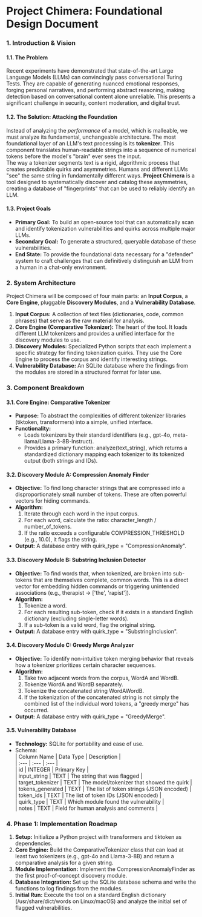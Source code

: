 # **Project Chimera: Foundational Design Document**

### **1\. Introduction & Vision**

#### **1.1. The Problem**

Recent experiments have demonstrated that state-of-the-art Large Language Models (LLMs) can convincingly pass conversational Turing Tests. They are capable of generating nuanced emotional responses, forging personal narratives, and performing abstract reasoning, making detection based on conversational content alone unreliable. This presents a significant challenge in security, content moderation, and digital trust.

#### **1.2. The Solution: Attacking the Foundation**

Instead of analyzing the *performance* of a model, which is malleable, we must analyze its fundamental, unchangeable architecture. The most foundational layer of an LLM's text processing is its **tokenizer**. This component translates human-readable strings into a sequence of numerical tokens before the model's "brain" ever sees the input.  
The way a tokenizer segments text is a rigid, algorithmic process that creates predictable quirks and asymmetries. Humans and different LLMs "see" the same string in fundamentally different ways. **Project Chimera** is a tool designed to systematically discover and catalog these asymmetries, creating a database of "fingerprints" that can be used to reliably identify an LLM.

#### **1.3. Project Goals**

* **Primary Goal:** To build an open-source tool that can automatically scan and identify tokenization vulnerabilities and quirks across multiple major LLMs.  
* **Secondary Goal:** To generate a structured, queryable database of these vulnerabilities.  
* **End State:** To provide the foundational data necessary for a "defender" system to craft challenges that can definitively distinguish an LLM from a human in a chat-only environment.

### **2\. System Architecture**

Project Chimera will be composed of four main parts: an **Input Corpus**, a **Core Engine**, pluggable **Discovery Modules**, and a **Vulnerability Database**.

1. **Input Corpus:** A collection of text files (dictionaries, code, common phrases) that serve as the raw material for analysis.  
2. **Core Engine (Comparative Tokenizer):** The heart of the tool. It loads different LLM tokenizers and provides a unified interface for the discovery modules to use.  
3. **Discovery Modules:** Specialized Python scripts that each implement a specific strategy for finding tokenization quirks. They use the Core Engine to process the corpus and identify interesting strings.  
4. **Vulnerability Database:** An SQLite database where the findings from the modules are stored in a structured format for later use.

### **3\. Component Breakdown**

#### **3.1. Core Engine: Comparative Tokenizer**

* **Purpose:** To abstract the complexities of different tokenizer libraries (tiktoken, transformers) into a simple, unified interface.  
* **Functionality:**  
  * Loads tokenizers by their standard identifiers (e.g., gpt-4o, meta-llama/Llama-3-8B-Instruct).  
  * Provides a primary function: analyze(text\_string), which returns a standardized dictionary mapping each tokenizer to its tokenized output (both strings and IDs).

#### **3.2. Discovery Module A: Compression Anomaly Finder**

* **Objective:** To find long character strings that are compressed into a disproportionately small number of tokens. These are often powerful vectors for hiding commands.  
* **Algorithm:**  
  1. Iterate through each word in the input corpus.  
  2. For each word, calculate the ratio: character\_length / number\_of\_tokens.  
  3. If the ratio exceeds a configurable COMPRESSION\_THRESHOLD (e.g., 10.0), it flags the string.  
* **Output:** A database entry with quirk\_type \= "CompressionAnomaly".

#### **3.3. Discovery Module B: Substring Inclusion Detector**

* **Objective:** To find words that, when tokenized, are broken into sub-tokens that are themselves complete, common words. This is a direct vector for embedding hidden commands or triggering unintended associations (e.g., therapist \-\> \['the', 'rapist'\]).  
* **Algorithm:**  
  1. Tokenize a word.  
  2. For each resulting sub-token, check if it exists in a standard English dictionary (excluding single-letter words).  
  3. If a sub-token is a valid word, flag the original string.  
* **Output:** A database entry with quirk\_type \= "SubstringInclusion".

#### **3.4. Discovery Module C: Greedy Merge Analyzer**

* **Objective:** To identify non-intuitive token merging behavior that reveals how a tokenizer prioritizes certain character sequences.  
* **Algorithm:**  
  1. Take two adjacent words from the corpus, WordA and WordB.  
  2. Tokenize WordA and WordB separately.  
  3. Tokenize the concatenated string WordAWordB.  
  4. If the tokenization of the concatenated string is not simply the combined list of the individual word tokens, a "greedy merge" has occurred.  
* **Output:** A database entry with quirk\_type \= "GreedyMerge".

#### **3.5. Vulnerability Database**

* **Technology:** SQLite for portability and ease of use.  
* Schema:  
  | Column Name | Data Type | Description |  
  | :--- | :--- | :--- |  
  | id | INTEGER | Primary Key |  
  | input\_string | TEXT | The string that was flagged |  
  | target\_tokenizer | TEXT | The model/tokenizer that showed the quirk |  
  | tokens\_generated | TEXT | The list of token strings (JSON encoded) |  
  | token\_ids | TEXT | The list of token IDs (JSON encoded) |  
  | quirk\_type | TEXT | Which module found the vulnerability |  
  | notes | TEXT | Field for human analysis and comments |

### **4\. Phase 1: Implementation Roadmap**

1. **Setup:** Initialize a Python project with transformers and tiktoken as dependencies.  
2. **Core Engine:** Build the ComparativeTokenizer class that can load at least two tokenizers (e.g., gpt-4o and Llama-3-8B) and return a comparative analysis for a given string.  
3. **Module Implementation:** Implement the CompressionAnomalyFinder as the first proof-of-concept discovery module.  
4. **Database Integration:** Set up the SQLite database schema and write the functions to log findings from the modules.  
5. **Initial Run:** Execute the tool on a standard English dictionary (/usr/share/dict/words on Linux/macOS) and analyze the initial set of flagged vulnerabilities.